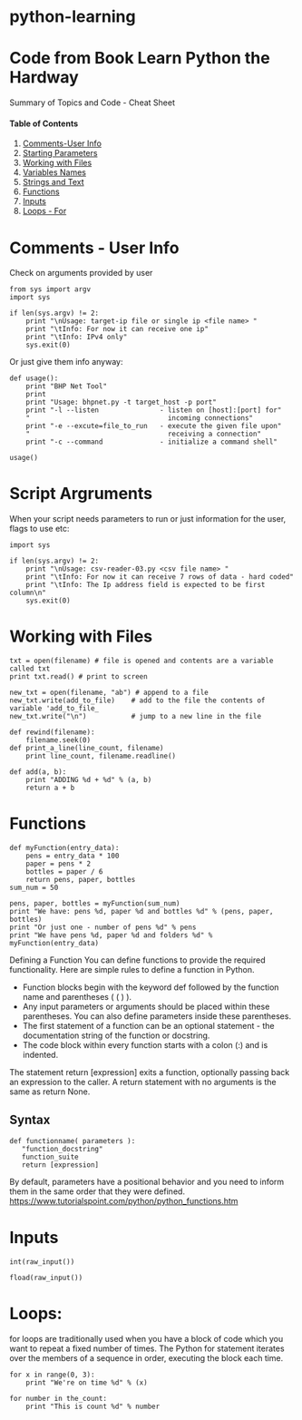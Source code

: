 # python-learning
# Code from Book Learn Python the Hardway
Summary of Topics and Code - Cheat Sheet

#### Table of Contents
1. [Comments-User Info](#comments)
2. [Starting Parameters](#python-start)
2. [Working with Files](#working-with-files)
3. [Variables Names](#variables-names)
4. [Strings and Text](#strings-and-text)
5. [Functions](#functions)
6. [Inputs](#inputs)
7. [Loops - For](#for_loops)

<a name="comments"></a>
# Comments - User Info

Check on arguments provided by user
```
from sys import argv
import sys

if len(sys.argv) != 2:
    print "\nUsage: target-ip file or single ip <file name> "
    print "\tInfo: For now it can receive one ip"
    print "\tInfo: IPv4 only"
    sys.exit(0)
```    
Or just give them info anyway:
```
def usage():
    print "BHP Net Tool"
    print
    print "Usage: bhpnet.py -t target_host -p port"
    print "-l --listen               - listen on [host]:[port] for"
    "                                  incoming connections"
    print "-e --excute=file_to_run   - execute the given file upon"
    "                                  receiving a connection"
    print "-c --command              - initialize a command shell"
    
usage()

```

<a name="python-start"></a>
# Script Argruments
When your script needs parameters to run or just information for the user, flags to use etc:
```
import sys

if len(sys.argv) != 2:
    print "\nUsage: csv-reader-03.py <csv file name> "
    print "\tInfo: For now it can receive 7 rows of data - hard coded"
    print "\tInfo: The Ip address field is expected to be first column\n"
    sys.exit(0)
 ```

<a name="working-with-files"></a>
# Working with Files

```
txt = open(filename) # file is opened and contents are a variable called txt
print txt.read() # print to screen

new_txt = open(filename, "ab") # append to a file
new_txt.write(add_to_file)    # add to the file the contents of variable 'add_to_file_
new_txt.write("\n")           # jump to a new line in the file
```
```
def rewind(filename):
    filename.seek(0)
def print_a_line(line_count, filename)
    print line_count, filename.readline()

```
```
def add(a, b):
    print "ADDING %d + %d" % (a, b)
    return a + b
```
<a name="functions"></a>
# Functions

```
def myFunction(entry_data):
    pens = entry_data * 100
    paper = pens * 2
    bottles = paper / 6
    return pens, paper, bottles
sum_num = 50

pens, paper, bottles = myFunction(sum_num)
print "We have: pens %d, paper %d and bottles %d" % (pens, paper, bottles)
print "Or just one - number of pens %d" % pens
print "We have pens %d, paper %d and folders %d" % myFunction(entry_data)
```
Defining a Function
You can define functions to provide the required functionality. Here are simple rules to define a function in Python.
- Function blocks begin with the keyword def followed by the function name and parentheses ( ( ) ).
- Any input parameters or arguments should be placed within these parentheses. You can also define parameters inside these parentheses.
- The first statement of a function can be an optional statement - the documentation string of the function or docstring.
- The code block within every function starts with a colon (:) and is indented.

The statement return [expression] exits a function, optionally passing back an expression to the caller. A return statement with no arguments is the same as return None.

## Syntax
```
def functionname( parameters ):
   "function_docstring"
   function_suite
   return [expression]
   ```
By default, parameters have a positional behavior and you need to inform them in the same order that they were defined.
https://www.tutorialspoint.com/python/python_functions.htm

<a name="inputs"></a>
# Inputs

```
int(raw_input())

fload(raw_input())
```

<a name="for_loops"></a>

# Loops:
for loops are traditionally used when you have a block of code which you want to repeat a fixed number of times. The Python for statement iterates over the members of a sequence in order, executing the block each time. 

```
for x in range(0, 3):
    print "We're on time %d" % (x)
    
for number in the_count:
    print "This is count %d" % number
```
